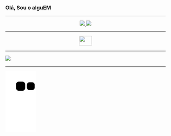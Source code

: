 ### Olá, Sou o alguEM

---

<div align="center">
  <a href="https://github.com/alguEM089">
  <img height="180em" src="https://github-readme-stats.vercel.app/api?username=alguEM089&show_icons=true&theme=dark&include_all_commits=true&count_private=true&icon_color=1339ab&bg_color=000000"/>
  <img height="180em" src="https://github-readme-stats.vercel.app/api/top-langs/?username=alguEM089&layout=compact&langs_count=7&icon_color=1339ab&theme=dark&bg_color=000000"/>
</div>

---

<div align="center">
  <img height="30" width="40" src="https://cdn.jsdelivr.net/gh/devicons/devicon/icons/godot/godot-original.svg" />
</div>
  
---

<a href="https://www.instagram.com/alguem089dev/" target="_blank"><img src="https://img.shields.io/badge/-Instagram-%23E4405F?style=for-the-badge&logo=instagram&logoColor=white" target="_blank"></a>

---
  
![snake gif](https://github.com/alguEM089/alguEM089/blob/output/github-contribution-grid-snake.svg)
